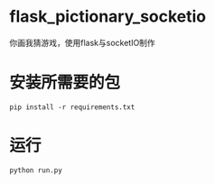 # flask_pictionary_socketio
你画我猜游戏，使用flask与socketIO制作

# 安装所需要的包
`pip install -r requirements.txt`

# 运行
`python run.py`